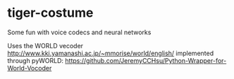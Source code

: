 # tiger-costume
Some fun with voice codecs and neural networks

Uses the WORLD vecoder http://www.kki.yamanashi.ac.jp/~mmorise/world/english/ implemented through pyWORLD: https://github.com/JeremyCCHsu/Python-Wrapper-for-World-Vocoder
